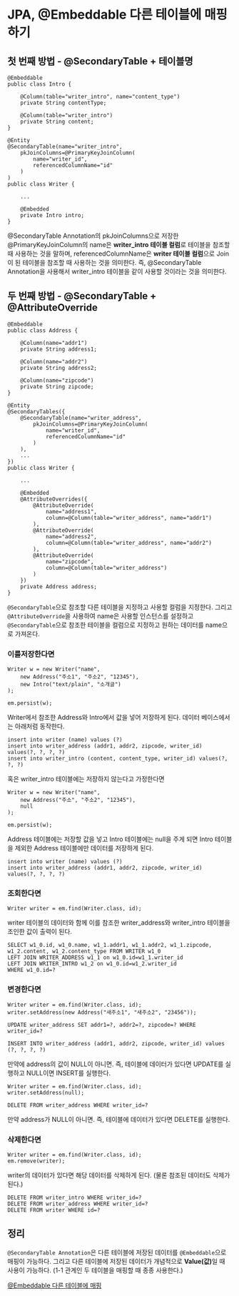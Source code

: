 # JPA, @Embeddable 다른 테이블에 매핑하기

## 첫 번째 방법 - @SecondaryTable + 테이블명
```
@Embeddable
public class Intro {

    @Column(table="writer_intro", name="content_type")
    private String contentType;

    @Column(table="writer_intro")
    private String content;
}
```

```
@Entity
@SecondaryTable(name="writer_intro",
    pkJoinColumns=@PrimaryKeyJoinColumn(
        name="writer_id",
        referencedColumnName="id"
    )
)
public class Writer {

    ...

    @Embedded
    private Intro intro;
}
```

@SecondaryTable Annotation의 pkJoinColumns으로 저장한 @PrimaryKeyJoinColumn의 name은 <b>writer_intro 테이블 컬럼</b>로 테이블을 참조할 때 사용하는 것을 말하며, referencedColumnName은 <b>writer 테이블 컬럼</b>으로 Join이 된 테이블을 참조할 때 사용하는 것을 의미한다. 즉, @SecondaryTable Annotation을 사용해서 writer_intro 테이블을 같이 사용할 것이라는 것을 의미한다.   

## 두 번째 방법 - @SecondaryTable + @AttributeOverride
```
@Embeddable
public class Address {

    @Column(name="addr1")
    private String address1;

    @Column(name="addr2")
    private String address2;

    @Column(name="zipcode")
    private String zipcode;
}
```

```
@Entity
@SecondaryTables({
    @SecondaryTable(name="writer_address",
        pkJoinColumns=@PrimaryKeyJoinColumn(
            name="writer_id",
            referencedColumnName="id"
        )
    ),
    ...
})
public class Writer {

    ...

    @Embedded
    @AttributeOverrides({
        @AttributeOverride(
            name="address1",
            column=@Column(table="writer_address", name="addr1")
        ),
        @AttributeOverride(
            name="address2",
            column=@Column(table="writer_address", name="addr2")
        ),
        @AttributeOverride(
            name="zipcode",
            column=@Column(table="writer_address")
        )
    })
    private Address address;
}
```

```@SecondaryTable```으로 참조할 다른 테이블을 지정하고 사용할 컬럼을 지정한다. 그리고 ```@AttributeOverride```을 사용하여 name은 사용할 인스턴스를 설정하고 ```@SecondaryTable```으로 참조한 테이블을 컬럼으로 지정하고 원하는 데이터를 name으로 가져온다.   

### 이를저장한다면

```
Writer w = new Writer("name",
    new Address("주소1", "주소2", "12345"),
    new Intro("text/plain", "소개글")
);

em.persist(w);
```

Writer에서 참조한 Address와 Intro에서 값을 넣어 저장하게 된다. 데이터 베이스에서는 아래처럼 동작한다.   

```
insert into writer (name) values (?)
insert into writer_address (addr1, addr2, zipcode, writer_id) values(?, ?, ?, ?)
insert into writer_intro (content, content_type, writer_id) values(?, ?, ?)
```

혹은 writer_intro 테이블에는 저장하지 않는다고 가정한다면   

```
Writer w = new Writer("name",
    new Address("주소", "주소2", "12345"),
    null
);

em.persist(w);
```

Address 테이블에는 저장할 값을 넣고 Intro 테이블에는 null을 주게 되면 Intro 테이블을 제외한 Address 테이블에만 데이터를 저장하게 된다.   

```
insert into writer (name) values (?)
insert into writer_address (addr1, addr2, zipcode, writer_id) values(?, ?, ?, ?)
```

### 조회한다면
```
Writer writer = em.find(Writer.class, id);
```

writer 테이블의 데이터와 함께 이를 참조한 writer_address와 writer_intro 테이블을 조인한 값이 출력이 된다.   

```
SELECT w1_0.id, w1_0.name, w1_1.addr1, w1_1.addr2, w1_1.zipcode, w1_2.content, w1_2.content_type FROM WRITER w1_0
LEFT JOIN WRITER_ADDRESS w1_1 on w1_0.id=w1_1.writer_id
LEFT JOIN WRITER_INTRO w1_2 on w1_0.id=w1_2.writer_id
WHERE w1_0.id=?
```

### 변경한다면
```
Writer writer = em.find(Writer.class, id);
writer.setAddress(new Address("새주소1", "새주소2", "23456"));
```

```
UPDATE writer_address SET addr1=?, addr2=?, zipcode=? WHERE writer_id=?

INSERT INTO writer_address (addr1, addr2, zipcode, writer_id) values (?, ?, ?, ?)
```

만약에 address의 값이 NULL이 아니면. 즉, 테이블에 데이터가 있다면 UPDATE를 실행하고 NULL이면 INSERT를 실행한다.   

```
Writer writer = em.find(Writer.class, id);
writer.setAddress(null);
```

```
DELETE FROM writer_address WHERE writer_id=?
```

만약 address가 NULL이 아니면. 즉, 테이블에 데이터가 있다면 DELETE를 실행한다.   

### 삭제한다면
```
Writer writer = em.find(Writer.class, id);
em.remove(writer);
```

writer의 데이터가 있다면 해당 데이터를 삭제하게 된다. (물론 참조된 데이터도 삭제가 된다.)   

```
DELETE FROM writer_intro WHERE writer_id=?
DELETE FROM writer_address WHERE writer_id=?
DELETE FROM writer WHERE id=?
```

## 정리
```@SecondaryTable Annotation```은 다른 테이블에 저장된 데이터를 ```@Embeddable```으로 매핑이 가능하다. 그리고 다른 테이블에 저장된 데이터가 개념적으로 <b>Value(값)</b>일 때 사용이 가능하다. (1-1 관계인 두 테이블을 매핑할 때 종종 사용한다.)   

[@Embeddable 다른 테이블에 매핑](https://www.youtube.com/watch?v=3_sdQGfL2Lg)